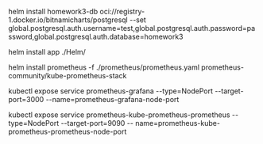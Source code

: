 helm install homework3-db oci://registry-1.docker.io/bitnamicharts/postgresql --set global.postgresql.auth.username=test,global.postgresql.auth.password=password,global.postgresql.auth.database=homework3

helm install app ./Helm/

helm install prometheus -f ./prometheus/prometheus.yaml prometheus-community/kube-prometheus-stack

kubectl expose service prometheus-grafana --type=NodePort --target-port=3000 --name=prometheus-grafana-node-port

kubectl expose service prometheus-kube-prometheus-prometheus --type=NodePort --target-port=9090 --
name=prometheus-kube-prometheus-prometheus-node-port